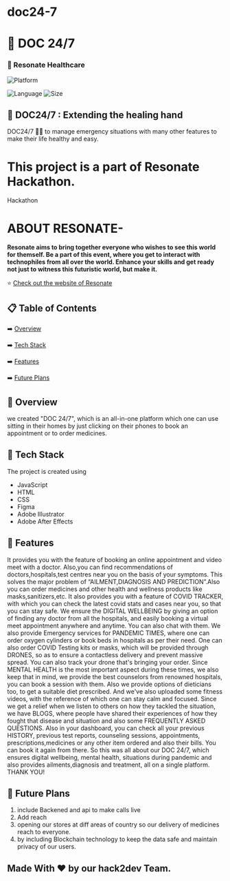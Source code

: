 # doc24-7
# 📖 DOC 24/7
### 🧐 Resonate Healthcare




![Platform](https://img.shields.io/badge/platform-Visual%20Studio%20Code-blue)


![Language](https://img.shields.io/github/languages/top/Priyanshi-Raj/doc24-7)
![Size](https://img.shields.io/github/repo-size/Priyanshi-Raj/doc24-7)
## 💬 DOC24/7 : Extending the healing hand

DOC24/7 👨‍👨 to manage emergency situations with many other features to make their life healthy and easy.


# This project is a part of Resonate Hackathon.
  Hackathon 
 # ABOUT RESONATE-
  **Resonate aims to bring together everyone who wishes to see this world for themself. Be a part of this event, where you get to interact with technophiles from all over the world. Enhance your skills and get ready not just to witness this futuristic world, but make it.**
  

⭐ [Check out the website of Resonate](https://resonate.msclubsrm.in/)


## 📋 Table of Contents
 ➡️   [Overview](#-overview)
 
 ➡️   [Tech Stack](#-tech-stack)
 
 ➡️   [Features](#-features)
 
 ➡️   [Future Plans](#-future-plans)
 

## 👩‍ Overview
we created "DOC 24/7", which is an all-in-one platform which one can use sitting in their homes by just clicking on their phones to book an appointment or to order medicines.
    
## 🔆 Tech Stack
The project is created using
-  JavaScript
-  HTML
-  CSS
-  Figma
-  Adobe Illustrator
-  Adobe After Effects

## 👬 Features
It provides you with the feature of booking an online appointment and video meet with a doctor. Also,you can find recommendations of doctors,hospitals,test centres near you on the basis of your symptoms. This solves the major problem of “AILMENT,DIAGNOSIS AND PREDICTION”.Also you can order medicines and other health and wellness products like masks,sanitizers,etc. It also provides you with a feature of COVID TRACKER, with which you can check the latest covid stats and cases near you, so that you can stay safe.
We ensure the DIGITAL WELLBEING by giving an option of finding any doctor from all the hospitals, and easily booking a virtual meet appointment anywhere and anytime. You can also chat with them.
We also provide Emergency services for PANDEMIC TIMES, where one can order oxygen cylinders or book beds in hospitals as per their need. One can also order COVID Testing kits or masks, which will be provided through DRONES, so as to ensure a contactless delivery and prevent massive spread. You can also track your drone that's bringing your order.
Since MENTAL HEALTH is the most important aspect during these times, we also keep that in mind, we provide the best counselors from renowned hospitals, you can book a session with them. Also we provide options of dieticians too, to get a suitable diet prescribed. And we've also uploaded some fitness videos, with the reference of which one can stay calm and focused.
Since we get a relief when we listen to others on how they tackled the situation, we have BLOGS, where people have shared their experiences of how they fought that disease and situation and also some FREQUENTLY ASKED QUESTIONS. 
Also in your dashboard, you can check all your previous HISTORY, previous test reports, counseling sessions, appointments, prescriptions,medicines or any other item ordered and also their bills. You can book it again from there.
So this was all about our DOC 24/7, which ensures digital wellbeing, mental health, situations during pandemic and also provides ailments,diagnosis and treatment, all on a single platform.
THANK YOU!



## 🚀 Future Plans
 1.  include Backened and api to make calls live 
 2.  Add reach
 3.  opening our stores at diff areas of country so our delivery of medicines reach to everyone.
 4.  by including Blockchain technology to keep the data safe and maintain privacy of our users.


## Made With ❤️ by our hack2dev Team.


